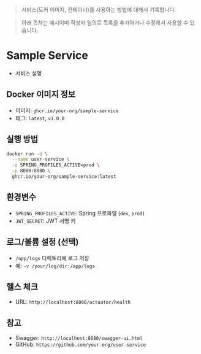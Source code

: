> 서비스(도커 이미지, 컨테이너)를 사용하는 방법에 대해서 기록합니다.

> 아래 목차는 예시이며 작성자 임의로 목록을 추가하거나 수정해서 사용할 수 있습니다.

# Sample Service

- 서비스 설명

## Docker 이미지 정보

- 이미지: `ghcr.io/your-org/sample-service`
- 태그: `latest`, `v1.0.0`

## 실행 방법

```bash
docker run -d \
  --name user-service \
  -e SPRING_PROFILES_ACTIVE=prod \
  -p 8080:8080 \
  ghcr.io/your-org/sample-service:latest
````

## 환경변수

* `SPRING_PROFILES_ACTIVE`: Spring 프로파일 (`dev`, `prod`)
* `JWT_SECRET`: JWT 서명 키

## 로그/볼륨 설정 (선택)

* `/app/logs` 디렉토리에 로그 저장
* 예: `-v /your/log/dir:/app/logs`

## 헬스 체크

* URL: `http://localhost:8080/actuator/health`

## 참고

* Swagger: `http://localhost:8080/swagger-ui.html`
* GitHub: `https://github.com/your-org/user-service`